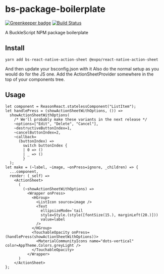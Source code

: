 # bs-package-boilerplate

[![Greenkeeper badge](https://badges.greenkeeper.io/Astrocoders/bs-package-boilerplate.svg)](https://greenkeeper.io/)
[![Build Status](https://travis-ci.org/Astrocoders/bs-package-boilerplate.svg?branch=master)](https://travis-ci.org/Astrocoders/bs-package-boilerplate)

A BuckleScript NPM package boilerplate

## Install
```
yarn add bs-react-native-action-sheet @expo/react-native-action-sheet
```
And then update your bsconfig.json with it
Also do the normal setup as you would do for the JS one.
Add the ActionSheetProvider somewhere in the top of your components tree.

## Usage
```reason
let component = ReasonReact.statelessComponent("ListItem");
let handlePress = (showActionSheetWithOptions, ()) =>
  showActionSheetWithOptions(
    /* We'll probably make these variants in the next release */
    ~options=["Edit", "Delete", "Cancel"],
    ~destructiveButtonIndex=1,
    ~cancelButtonIndex=2,
    ~callback=
      (buttonIndex) =>
        switch buttonIndex {
        | 0 => ()
        | _ => ()
        }
  );
let make = (~label, ~image, ~onPress=ignore, _children) => {
  ...component,
  render: (_self) =>
    <ActionSheet>
      (
        (~showActionSheetWithOptions) =>
          <Wrapper onPress>
            <HGroup>
              <ListIcon source=image />
              <Text
                ellipsizeMode=`tail
                style=Style.(style([fontSize(15.), marginLeft(20.)]))
                value=label
              />
            </HGroup>
            <TouchableOpacity onPress=(handlePress(showActionSheetWithOptions))>
              <MaterialCommunityIcons name="dots-vertical" color=AppTheme.Colors.greyLight />
            </TouchableOpacity>
          </Wrapper>
      )
    </ActionSheet>
};
```
